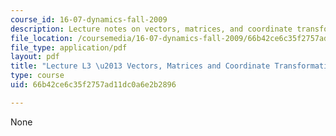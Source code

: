 ```yaml
---
course_id: 16-07-dynamics-fall-2009
description: Lecture notes on vectors, matrices, and coordinate transformations.
file_location: /coursemedia/16-07-dynamics-fall-2009/66b42ce6c35f2757ad11dc0a6e2b2896_MIT16_07F09_Lec03.pdf
file_type: application/pdf
layout: pdf
title: "Lecture L3 \u2013 Vectors, Matrices and Coordinate Transformations"
type: course
uid: 66b42ce6c35f2757ad11dc0a6e2b2896

---
```

None